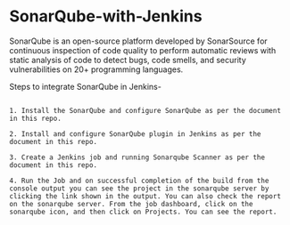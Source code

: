 # SonarQube-with-Jenkins

SonarQube is an open-source platform developed by SonarSource for continuous inspection of code quality to perform automatic reviews with static analysis of code to detect bugs, code smells, and security vulnerabilities on 20+ programming languages.

Steps to integrate SonarQube in Jenkins-

```

1. Install the SonarQube and configure SonarQube as per the document in this repo.

2. Install and configure SonarQube plugin in Jenkins as per the document in this repo.

3. Create a Jenkins job and running Sonarqube Scanner as per the document in this repo.

4. Run the Job and on successful completion of the build from the console output you can see the project in the sonarqube server by clicking the link shown in the output. You can also check the report on the sonarqube server. From the job dashboard, click on the sonarqube icon, and then click on Projects. You can see the report.

```

